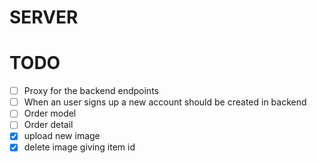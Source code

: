 # SERVER
# TODO

- [ ] Proxy for the backend endpoints
- [ ] When an user signs up a new account should be created in backend
- [ ] Order model
- [ ] Order detail
- [x] upload new image
- [x] delete image giving item id
